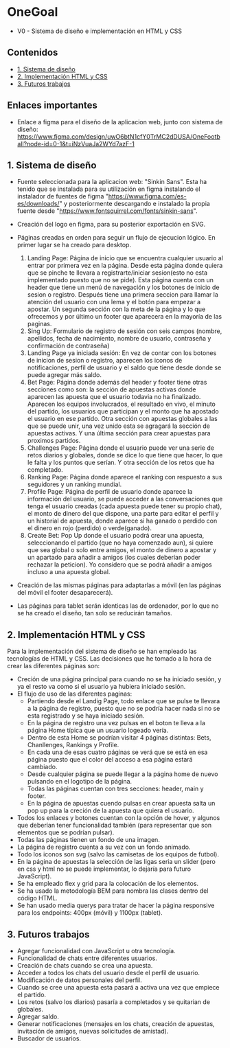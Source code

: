# OneGoal
- V0 - Sistema de diseño e implementación en HTML y CSS
## Contenidos
  - [1. Sistema de diseño](#1-Sistema-de-diseño)
  - [2. Implementación HTML y CSS](#2-Implementación-HTML-y-CSS)
  - [3. Futuros trabajos](#3-Futuros-trabajos)

  

## Enlaces importantes
- Enlace a figma para el diseño de la aplicacion web, junto con sistema de diseño: https://www.figma.com/design/uwO6btN1cfY0TrMC2dDUSA/OneFootball?node-id=0-1&t=iNzVuaJa2WYd7azF-1

## 1. Sistema de diseño

- Fuente seleccionada para la aplicacion web: "Sinkin Sans". Esta ha tenido que se instalada para su utilización en figma instalando el instalador de fuentes de figma "https://www.figma.com/es-es/downloads/" y posteriormente descargando e instalado la propia fuente desde "https://www.fontsquirrel.com/fonts/sinkin-sans".

- Creación del logo en figma, para su posterior exportación en SVG.

- Páginas creadas en orden para seguir un flujo de ejecucion lógico. En primer lugar se ha creado para desktop.
  1. Landing Page: Página de inicio que se encuentra cualquier usuario al entrar por primera vez en la página. Desde esta página donde quiera que se pinche te llevara a registrarte/iniciar sesion(esto no esta implementado puesto que no se pide). Esta página cuenta con un header que tiene un menú de navegación y los botones de inicio de sesion o registro. Después tiene una primera seccion para llamar la atención del usuario con una lema y el botón para empezar a apostar. Un segunda sección con la meta de la página y lo que ofrecemos y por último un footer que aparecera en la mayoría de las paginas.
  2. Sing Up: Formulario de registro de sesión con seis campos (nombre, apellidos, fecha de nacimiento, nombre de usuario, contraseña y confirmación de contraseña)
  3. Landing Page ya iniciada sesión: En vez de contar con los botones de inicion de sesion o registro, aparecen los iconos de notificaciones, perfil de usuario y el saldo que tiene desde donde se puede agregar más saldo.
  4. Bet Page: Página donde además del header y footer tiene otras secciones como son: la sección de apuestas activas donde aparecen las apuesta que el usuario todavia no ha finalizado. Aparecen los equipos involucrados, el resultado en vivo, el minuto del partido, los usuarios que participan y el monto que ha apostado el usuario en ese partido. Otra sección con apuestas globales a las que se puede unir, una vez unido esta se agragará la sección de apuestas activas. Y una última sección para crear apuestas para proximos partidos.
  5. Challenges Page: Página donde el usuario puede ver una serie de retos diarios y globales, donde se dice lo que tiene que hacer, lo que le falta y los puntos que serían. Y otra sección de los retos que ha completado.
  6. Ranking Page: Página donde aparece el ranking con respuesto a sus seguidores y un ranking mundial.
  7. Profile Page: Página de perfil de usuario donde aparece la información del usuario, se puede acceder a las conversaciones que tenga el usuario creadas (cada apuesta puede tener su propio chat), el monto de dinero del que dispone, una parte para editar el perfil y un historial de apuesta, donde aparece si ha ganado o perdido con el dinero en rojo (perdido) o verde(ganado).
  8. Create Bet: Pop Up donde el usuario podrá crear una apuesta, seleccionando el partido (que no haya comenzado aun), si quiere que sea global o solo entre amigos, el monto de dinero a apostar y un apartado para añadir a amigos (los cuales deberían poder rechazar la peticion). Yo considero que se podrá añadir a amigos incluso a una apuesta global.

- Creación de las mismas páginas para adaptarlas a móvil (en las páginas del móvil el footer desaparecerá).
- Las páginas para tablet serán identicas las de ordenador, por lo que no se ha creado el diseño, tan solo se reducirán tamaños.
## 2. Implementación HTML y CSS

Para la implementación del sistema de diseño se han empleado las tecnologías de HTML y CSS. Las decisiones que he tomado a la hora de crear las diferentes páginas son:
- Creción de una página principal para cuando no se ha iniciado sesión, y ya el resto va como si el usuario ya hubiera iniciado sesión.
- El flujo de uso de las diferentes paginas:
    - Partiendo desde el Landig Page, todo enlace que se pulse te llevara a la página de registro, puesto que no se podría hacer nada si no se esta registrado y se haya iniciado sesión.
    - En la página de registro una vez pulsas en el boton te lleva a la página Home típica que un usuario logeado vería.
    - Dentro de esta Home se podrían visitar 4 páginas distintas: Bets, Chanllenges, Rankings y Profile.
    - En cada una de esas cuatro páginas se verá que se está en esa página puesto que el color del acceso a esa página estará cambiado.
    - Desde cualquier página se puede llegar a la página home de nuevo pulsando en el logotipo de la página.
    - Todas las páginas cuentan con tres secciones: header, main y footer.
    - En la página de apuestas cuendo pulsas en crear apuesta salta un pop up para la creción de la apuesta que quiera el usuario.
- Todos los enlaces y botones cuentan con la opción de hover, y algunos que deberían tener funcionalidad también (para representar que son elementos que se podrían pulsar).
- Todas las páginas tienen un fondo de una imagen.
- La página de registro cuenta a su vez con un fondo animado.
- Todo los iconos son svg (salvo las camisetas de los equipos de futbol).
- En la página de apuestas la selección de las ligas seria un slider (pero en css y html no se puede implementar, lo dejaría para futuro JavaScript).
- Se ha empleado flex y grid para la colocación de los elementos.
- Se ha usado la metodología BEM para nombra las clases dentro del código HTML.
- Se han usado media querys para tratar de hacer la página responsive para los endpoints: 400px (móvil) y 1100px (tablet).

## 3. Futuros trabajos
- Agregar funcionalidad con JavaScript u otra tecnología.
- Funcionalidad de chats entre diferentes usuarios.
- Creación de chats cuando se crea una apuesta.
- Acceder a todos los chats del usuario desde el perfil de usuario.
- Modificación de datos personales del perfil.
- Cuando se cree una apuesta esta pasará a activa una vez que empiece el partido.
- Los retos (salvo los diarios) pasaría a completados y se quitarian de globales.
- Agregar saldo.
- Generar notificaciones (mensajes en los chats, creación de apuestas, invitación de amigos, nuevas solicitudes de amistad).
- Buscador de usuarios.
